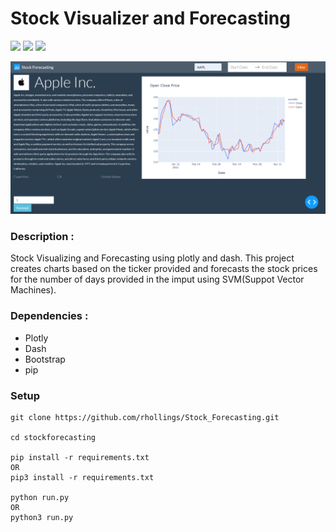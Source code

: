 # Stock Visualizer and Forecasting

![](https://img.shields.io/badge/python-3-brightgreen.svg) ![](https://img.shields.io/badge/plotly-4.14-red.svg) ![](https://img.shields.io/badge/dash-2.3-blue.svg)

![Preview](https://github.com/rhollings/Stock_Forecasting/blob/master/images/dashboard.png?raw=true)

### Description :

Stock Visualizing and Forecasting using plotly and dash. This project creates charts based on the ticker provided and forecasts the stock prices for the number of days provided in the imput using SVM(Suppot Vector Machines).

### Dependencies :

- Plotly
- Dash
- Bootstrap
- pip

### Setup

```
git clone https://github.com/rhollings/Stock_Forecasting.git

cd stockforecasting

pip install -r requirements.txt
OR
pip3 install -r requirements.txt 

python run.py
OR
python3 run.py
```

<!--
https://devcenter.heroku.com/articles/upgrading-to-the-latest-stack  #to upgrade to lastest version
->